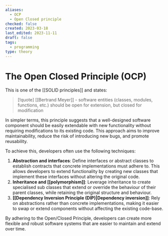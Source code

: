 ```yaml
---
aliases:
  - OCP
  - Open Closed principle
checked: false
created: 2023-03-18
last_edited: 2023-11-11
draft: false
tags:
  - programming
type: theory
---
```

# The Open Closed Principle (OCP)

This is one of the [[SOLID principles]] and states:

>[!quote] [[Bertrand Meyer]] -
>software entities (classes, modules, functions, etc.) should be open for extension, but closed for modification

In simpler terms, this principle suggests that a well-designed software component should be easily extendable with new functionality without requiring modifications to its existing code. This approach aims to improve maintainability, reduce the risk of introducing new bugs, and promote reusability.

To achieve this, developers often use the following techniques:

1.  **Abstraction and interfaces**: Define interfaces or abstract classes to establish contracts that concrete implementations must adhere to. This allows developers to extend functionality by creating new classes that implement these interfaces without altering the original code.
2.  **Inheritance and [[polymorphism]]**: Leverage inheritance to create specialised sub classes that extend or override the behaviour of their parent classes, while retaining the original structure and behaviour.
3.  **[[Dependency Inversion Principle (DIP)|Dependency inversion]]**: Rely on abstractions rather than concrete implementations, making it easier to swap or extend components without affecting the existing code-base.

By adhering to the Open/Closed Principle, developers can create more flexible and robust software systems that are easier to maintain and extend over time.

